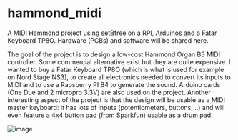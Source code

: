 # hammond_midi
A MIDI Hammond project using setBfree on a RPI, Arduinos and a Fatar Keyboard TP8O. Hardware (PCBs) and software will be shared here.

The goal of the project is to design a low-cost Hammond Organ B3 MIDI controller. Some commercial alternative exist but they are quite expensive.
I wanted to buy a Fatar Keyboard TP8O (which is what is used for example on Nord Stage NS3), to create all electronics needed to convert its inputs to MIDI and to use a Rapsberry PI B4 to generate the sound. Arduino cards (One Due and 2 micropro 3.3V) are also used on the project.
Another interesting aspect of the project is that the design will be usable as a MIDI master keyboard: it has lots of inputs (potentiometers, buttons, ..) and will even feature a 4x4 button pad (from Sparkfun) usable as a drum pad.

![image](https://user-images.githubusercontent.com/67337957/120108813-0b481e00-c167-11eb-970a-776aaab56b44.png)
